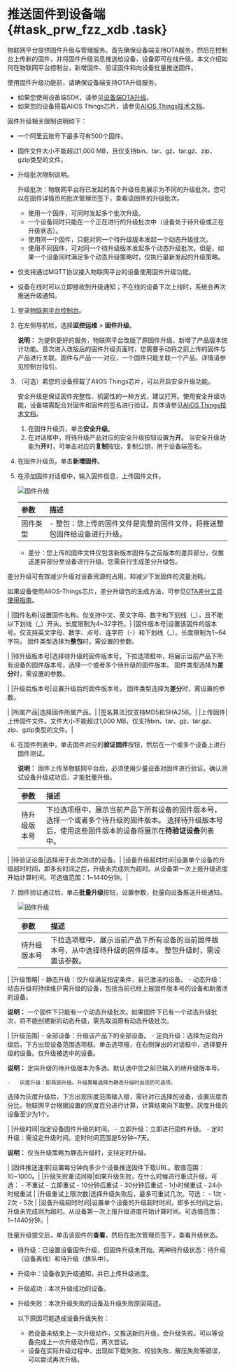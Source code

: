 # 推送固件到设备端 {#task_prw_fzz_xdb .task}

物联网平台提供固件升级与管理服务。首先确保设备端支持OTA服务，然后在控制台上传新的固件，并将固件升级消息推送给设备，设备即可在线升级。本文介绍如何在物联网平台控制台，新增固件、验证固件和向设备批量推送固件。

使用固件升级功能前，请确保设备端支持OTA升级服务。

-   如果您使用设备端SDK，请参见[设备端OTA升级](../../../../intl.zh-CN/用户指南/监控运维/固件升级/设备端OTA升级.md#)。
-   如果您的设备搭载AliOS Things芯片，请参见[AliOS Things技术文档](https://github.com/alibaba/AliOS-Things/wiki/OTA-Tutorial)。

固件升级相关限制说明如下：

-   一个阿里云账号下最多可有500个固件。
-   固件文件大小不能超过1,000 MB，且仅支持bin、tar、gz、tar.gz、zip、gzip类型的文件。
-   升级批次限制说明。

    升级批次：物联网平台将已发起的各个升级任务展示为不同的升级批次。您可以在固件详情页的批次管理页签下，查看该固件的升级批次。

    -   使用一个固件，可同时发起多个批次升级。
    -   一个设备同时只能在一个正在进行的升级批次中（设备处于待升级或正在升级状态）。
    -   使用同一个固件，只能对同一个待升级版本发起一个动态升级批次。
    -   使用不同固件，可对同一个待升级版本发起多个动态升级批次。但是，如果一个设备同时满足多个动态升级策略时，仅执行最新发起的升级策略。
-   仅支持通过MQTT协议接入物联网平台的设备使用固件升级功能。
-   设备在线时可以立即接收到升级通知；不在线的设备下次上线时，系统会再次推送升级通知。

1.  登录[物联网平台控制台](http://iot.console.aliyun.com/)。
2.  在左侧导航栏，选择**监控运维** \> **固件升级**。 

    **说明：** 为提供更好的服务，物联网平台改版了原固件升级，新增了产品版本统计功能。首次进入改版后的固件升级页面时，您需要手动将之前上传的固件与产品进行关联。固件与产品一一对应，一个固件只能关联一个产品。详情请参见控制台指引。

3.  （可选）若您的设备搭载了AliOS Things芯片，可以开启安全升级功能。 

    安全升级是保证固件完整性、机密性的一种方式，建议打开。使用安全升级功能，设备端需配合对固件和固件的签名进行验证。具体请参见[AliOS Things技术文档](https://github.com/alibaba/AliOS-Things/wiki/OTA-Tutorial)。

    1.  在固件升级页，单击**安全升级**。
    2.  在对话框中，将待升级产品对应的安全升级按钮设置为**开**。 当安全升级功能为**开**时，可单击对应的**复制**按钮，复制公钥，用于设备端签名。
4.  在固件升级页，单击**新增固件**。
5.  在添加固件对话框中，输入固件信息，上传固件文件。 

    ![固件升级](http://static-aliyun-doc.oss-cn-hangzhou.aliyuncs.com/assets/img/7553/15685143403946_zh-CN.png)

    |参数|描述|
    |:-|:-|
    |固件类型|     -   整包：您上传的固件文件是完整的固件文件，将推送整包固件给设备进行升级。
    -   差分：您上传的固件文件仅包含新版本固件与之前版本的差异部分，仅推送差异部分至设备进行升级。您需自行生成差分升级包。

差分升级可有效减少升级对设备资源的占用，和减少下发固件的流量消耗。

如果设备使用AliOS-Things芯片，差分升级包的生成方法，可参见[OTA差分工具使用指南](https://github.com/alibaba/AliOS-Things/wiki/OTA-Diff-Tools--User-Guide)。

 |
    |固件名称|设置固件名称。仅支持中文、英文字母、数字和下划线（\_），且不能以下划线（\_）开头。长度限制为4~32字符。|
    |固件版本号|设置该固件的版本号。仅支持英文字母、数字、点号、连字符（-）和下划线（\_）。长度限制为1~64字符。 固件类型选择为**整包**时，需设置的参数。

 |
    |待升级版本号|选择待升级的固件版本号。下拉选项框中，将展示当前产品下所有设备的固件版本号，选择一个或者多个待升级的固件版本。 固件类型选择为**差分**时，需设置的参数。

 |
    |升级后版本号|设置升级后的固件版本号。 固件类型选择为**差分**时，需设置的参数。

 |
    |所属产品|选择固件所属产品。|
    |签名算法|仅支持MD5和SHA256。|
    |上传固件|上传固件文件。文件大小不能超过1,000 MB，仅支持bin、tar、gz、tar.gz、zip、gzip类型的文件。|

6.  在固件列表中，单击固件对应的**验证固件**按钮，然后在一个或多个设备上进行固件测试。 

    **说明：** 固件上传至物联网平台后，必须使用少量设备对固件进行验证。确认测试设备升级成功后，才能批量升级。

    |参数|描述|
    |:-|:-|
    |待升级版本号|下拉选项框中，展示当前产品下所有设备的固件版本号，选择一个或者多个待升级的固件版本。 选择待升级版本号后，使用这些固件版本的设备将展示在**待验证设备**列表中。

 |
    |待验证设备|选择用于此次测试的设备。|
    |设备升级超时时间|设置单个设备的升级超时时间，即多长时间之后，升级未完成则为超时。从设备第一次上报升级进度开始计算时间。可选值范围：1~1440分钟。|

7.  固件验证通过后，单击**批量升级**按钮，设置参数，批量向设备推送升级通知。 

    ![固件升级](http://static-aliyun-doc.oss-cn-hangzhou.aliyuncs.com/assets/img/7553/156851434010902_zh-CN.png)

    |参数|描述|
    |:-|:-|
    |待升级版本号|下拉选项框中，展示当前产品下所有设备的当前固件版本号，从中选择待升级的固件版本。 整包升级时，需设置该参数。

 |
    |升级策略|     -   静态升级：仅升级满足指定条件，且已激活的设备。
    -   动态升级：动态升级将持续维护需升级的设备，包括当前已经上报固件版本号的设备和新激活的设备。

**说明：** 一个固件下只能有一个动态升级批次。如果固件下已有一个动态升级批次，将不能创建新的动态升级，需先取消原有动态升级批次。

 |
    |升级范围|     -   全部设备：升级该产品下的全部设备。
    -   定向升级：选择为定向升级后，下方出现设备范围选项框。单击选项框，在右侧弹出的对话框中，选择要升级的设备。仅升级被选中的设备。

**说明：** 定向升级的待升级版本为多选。默认选中您之前已输入的待升级版本号。

    -   灰度升级：即局部升级。升级策略选择为静态升级时出现的可选项。

选择为灰度升级后，下方出现灰度范围输入框，需针对已选择的设备，设置灰度百分比。物联网平台根据设置的灰度百分进行计算，计算结果向下取整。灰度升级的设备至少为1个。

 |
    |升级时间|指定设备固件升级的时间。     -   立即升级：立即进行固件升级。
    -   定时升级：需设定升级时间。定时时间范围是5分钟~7天。

**说明：** 仅当升级策略为静态升级时，支持定时升级。

 |
    |固件推送速率|设置每分钟向多少个设备推送固件下载URL。取值范围：10~1000。|
    |升级失败重试间隔|如果升级失败，在什么时候进行重试升级。可选：     -   不重试
    -   立即重试
    -   10分钟后重试
    -   30分钟后重试
    -   1小时候重试
    -   24小时候重试
 |
    |升级重试上限次数|选择升级失败后，最多可重试几次。可选：     -   1次
    -   2次
    -   5次
 |
    |设备升级超时时间|设置单个设备的升级超时时间，即多长时间之后，升级未完成则为超时。从设备第一次上报升级进度开始计算时间。可选值范围：1~1440分钟。|


批量升级提交后，单击该固件的**查看**，然后在批次管理页签下，查看升级状态。

-   待升级：已设置设备固件升级，但固件升级未开始。两种待升级状态：待升级（设备离线）和待升级（排队中）。
-   升级中：设备收到升级通知，并已上传升级进度。
-   升级成功：本次升级成功的设备。
-   升级失败：本次升级失败的设备及升级失败原因简述。

    以下原因可能造成设备升级失败：

    -   若设备未结束上一次升级动作，又推送新的升级，会升级失败。可以等设备完成上一次升级动作后，再次尝试。
    -   设备在实际升级过程中，出现如下载失败、校验失败、解压失败等错误，可以尝试再次升级。

